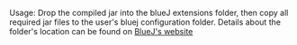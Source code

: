 Usage: Drop the compiled jar into the blueJ extensions folder, 
then copy all required jar files to the user's bluej configuration folder. 
Details about the folder's location can be found on [BlueJ's website](http://www.bluej.org/faq.html#faq_config)
